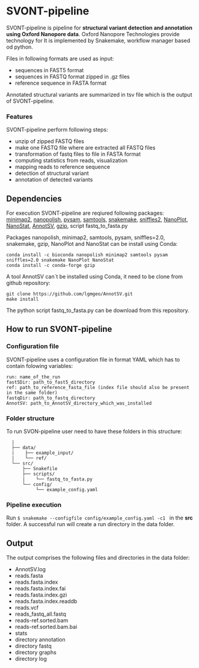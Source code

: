 # SVONT-pipeline
SVONT-pipeline is pipeline for **structural variant detection and annotation using Oxford Nanopore data**. Oxford Nanopore Technologies provide technology for  It is implemented by Snakemake, workflow manager based od python.

Files in following formats are used as input:
- sequences in FAST5 format
- sequences in FASTQ format zipped in .gz files
- reference sequence in FASTA format

Annotated structural variants are summarized in tsv file which is the output of SVONT-pipeline. 

### Features
SVONT-pipeline perform following steps:
- unzip of zipped FASTQ files
- make one FASTQ file where are extracted all FASTQ files
- transformation of fastq files to file in FASTA format
- computing statistics from reads, visualization 
- mapping reads to reference sequence
- detection of structural variant
- annotation of detected variants


## Dependencies
For execution SVONT-pipeline are reqiured following packages:\
[minimap2](https://github.com/lh3/minimap2), [nanopolish](https://nanopolish.readthedocs.io/en/latest/), [pysam](https://pysam.readthedocs.io/en/latest/api.html), [samtools](http://www.htslib.org/doc/samtools.html), [snakemake](https://snakemake.readthedocs.io/en/stable/), [sniffles2](https://github.com/fritzsedlazeck/Sniffles), [NanoPlot](https://github.com/wdecoster/NanoPlot), [NanoStat](https://github.com/wdecoster/nanostat), [AnnotSV](https://lbgi.fr/AnnotSV/), [gzip](https://www.gnu.org/software/gzip/), script fastq_to_fasta.py

Packages nanopolish, minimap2, samtools, pysam, sniffles=2.0, snakemake, gzip, NanoPlot and NanoStat can be install using Conda:
```
conda install -c bioconda nanopolish minimap2 samtools pysam sniffles=2.0 snakemake NanoPlot NanoStat
conda install -c conda-forge gzip
```
A tool AnnotSV can´t be installed using Conda, it need to be clone from github repository:
```
git clone https://github.com/lgmgeo/AnnotSV.git 
make install
```
The python script fastq_to_fasta.py can be download from this repository.

## How to run SVONT-pipeline
### Configuration file
SVONT-pipeline uses a configuration file in format YAML which has to contain folowing variables:
```
run: name_of_the_run
fast5Dir: path_to_fast5_directory
ref: path_to_reference_fasta_file (index file should also be present in the same folder)
fastqDir: path_to_fastq_directory
AnnotSV: path_to_AnnotSV_directory_which_was_installed
```

### Folder structure
To run SVON-pipeline user need to have these folders in this structure:
```
  |
  ├── data/
  |    ├── example_input/
  |    └── ref/
  └── src/
      ├── Snakefile
      ├── scripts/
      |    └── fastq_to_fasta.py
      └── config/
           └── example_config.yaml
```

### Pipeline execution
Run 
`$ snakemake --configfile config/example_config.yaml -c1 ` 
 in the **src** folder. A successful run will create a run directory in the data folder. 
 
 ## Output
 The output comprises the following files and directories in the data folder:
 - AnnotSV.log
 - reads.fasta
 - reads.fasta.index
 - reads.fasta.index.fai
 - reads.fasta.index.gzi
 - reads.fasta.index.readdb
 - reads.vcf
 - reads_fastq_all.fastq
 - reads-ref.sorted.bam
 - reads-ref.sorted.bam.bai
 - stats
 - directory annotation
 - directory fastq
 - directory graphs
 - directory log
